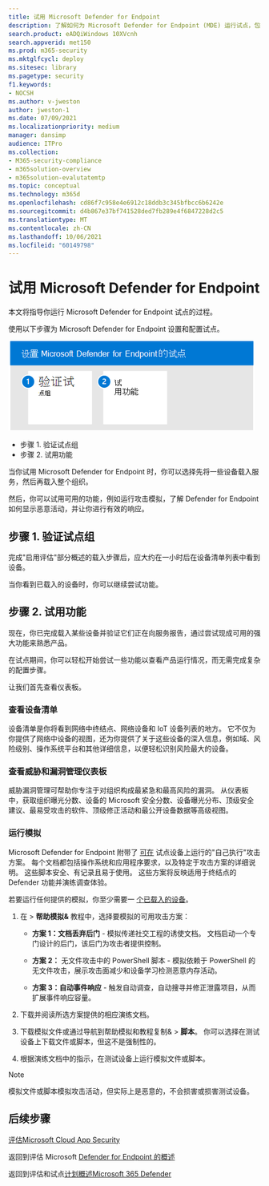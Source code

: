 ```yaml
---
title: 试用 Microsoft Defender for Endpoint
description: 了解如何为 Microsoft Defender for Endpoint (MDE) 运行试点，包括验证试点组和试用功能。
search.product: eADQiWindows 10XVcnh
search.appverid: met150
ms.prod: m365-security
ms.mktglfcycl: deploy
ms.sitesec: library
ms.pagetype: security
f1.keywords:
- NOCSH
ms.author: v-jweston
author: jweston-1
ms.date: 07/09/2021
ms.localizationpriority: medium
manager: dansimp
audience: ITPro
ms.collection:
- M365-security-compliance
- m365solution-overview
- m365solution-evalutatemtp
ms.topic: conceptual
ms.technology: m365d
ms.openlocfilehash: cd86f7c958e4e6912c18ddb3c345bfbcc6b6242e
ms.sourcegitcommit: d4b867e37bf741528ded7fb289e4f6847228d2c5
ms.translationtype: MT
ms.contentlocale: zh-CN
ms.lasthandoff: 10/06/2021
ms.locfileid: "60149798"
---
```

# <a name="pilot-microsoft-defender-for-endpoint"></a>试用 Microsoft Defender for Endpoint

本文将指导你运行 Microsoft Defender for Endpoint 试点的过程。 

使用以下步骤为 Microsoft Defender for Endpoint 设置和配置试点。 

![将 Microsoft Defender for Identity 添加到 Defender 评估环境的步骤。](../../media/defender/m365-defender-endpoint-pilot-steps.png)

- 步骤 1. 验证试点组
- 步骤 2. 试用功能

当你试用 Microsoft Defender for Endpoint 时，你可以选择先将一些设备载入服务，然后再载入整个组织。  

然后，你可以试用可用的功能，例如运行攻击模拟，了解 Defender for Endpoint 如何显示恶意活动，并让你进行有效的响应。 

## <a name="step-1-verify-pilot-group"></a>步骤 1. 验证试点组
完成"启用评估"部分概述的载入步骤后[](eval-defender-endpoint-enable-eval.md)，应大约在一小时后在设备清单列表中看到设备。 

当你看到已载入的设备时，你可以继续尝试功能。 

## <a name="step-2-try-out-capabilities"></a>步骤 2. 试用功能
现在，你已完成载入某些设备并验证它们正在向服务报告，通过尝试现成可用的强大功能来熟悉产品。

在试点期间，你可以轻松开始尝试一些功能以查看产品运行情况，而无需完成复杂的配置步骤。

让我们首先查看仪表板。

### <a name="view-the-device-inventory"></a>查看设备清单
设备清单是你将看到网络中终结点、网络设备和 IoT 设备列表的地方。 它不仅为你提供了网络中设备的视图，还为你提供了关于这些设备的深入信息，例如域、风险级别、操作系统平台和其他详细信息，以便轻松识别风险最大的设备。

### <a name="view-the-threat-and-vulnerability-management-dashboard"></a>查看威胁和漏洞管理仪表板 
威胁漏洞管理可帮助你专注于对组织构成最紧急和最高风险的漏洞。 从仪表板中，获取组织曝光分数、设备的 Microsoft 安全分数、设备曝光分布、顶级安全建议、最易受攻击的软件、顶级修正活动和最公开设备数据等高级视图。 

### <a name="run-a-simulation"></a>运行模拟
Microsoft Defender for Endpoint 附带了 [可在](https://securitycenter.windows.com/tutorials) 试点设备上运行的"自己执行"攻击方案。  每个文档都包括操作系统和应用程序要求，以及特定于攻击方案的详细说明。 这些脚本安全、有记录且易于使用。 这些方案将反映适用于终结点的 Defender 功能并演练调查体验。

若要运行任何提供的模拟，你至少需要一 [个已载入的设备](../defender-endpoint/onboard-configure.md)。

1. 在  >  **帮助模拟&** 教程中，选择要模拟的可用攻击方案：

   - **方案 1：文档丢弃后门** - 模拟传递社交工程的诱使文档。 文档启动一个专门设计的后门，该后门为攻击者提供控制。

   - **方案 2：** 无文件攻击中的 PowerShell 脚本 - 模拟依赖于 PowerShell 的无文件攻击，展示攻击面减少和设备学习检测恶意内存活动。

   - **方案 3：自动事件响应** - 触发自动调查，自动搜寻并修正泄露项目，从而扩展事件响应容量。

2. 下载并阅读所选方案提供的相应演练文档。

3. 下载模拟文件或通过导航到帮助模拟和教程复制&  >  **脚本**。 你可以选择在测试设备上下载文件或脚本，但这不是强制性的。

4. 根据演练文档中的指示，在测试设备上运行模拟文件或脚本。

> [!NOTE]
> 模拟文件或脚本模拟攻击活动，但实际上是恶意的，不会损害或损害测试设备。

## <a name="next-steps"></a>后续步骤
[评估Microsoft Cloud App Security](eval-defender-mcas-overview.md)

返回到评估 Microsoft [Defender for Endpoint 的概述](eval-defender-endpoint-overview.md)

返回到评估和试点[计划概述Microsoft 365 Defender](eval-overview.md)